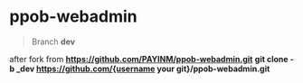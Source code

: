 # ppob-webadmin

> Branch **dev**

 after fork from **https://github.com/PAYINM/ppob-webadmin.git**
 **git clone -b _dev https://github.com/{username your git}/ppob-webadmin.git**

